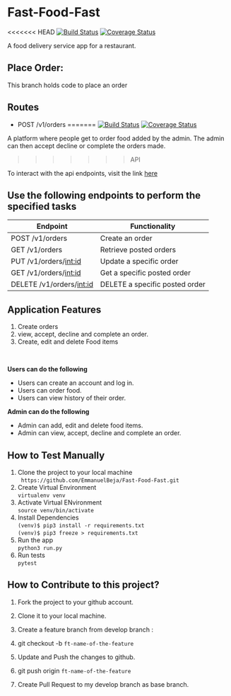 # Fast-Food-Fast
<<<<<<< HEAD
[![Build Status](https://travis-ci.org/EmmanuelBeja/Fast-Food-Fast.svg?branch=ft-ordercreation-160341546)](https://travis-ci.org/EmmanuelBeja/Fast-Food-Fast) [![Coverage Status](https://coveralls.io/repos/github/EmmanuelBeja/Fast-Food-Fast/badge.svg?branch=ft-ordercreation-160341546)](https://coveralls.io/github/EmmanuelBeja/Fast-Food-Fast?branch=ft-ordercreation-160341546)

A food delivery service app for a restaurant.

## Place Order:

This branch holds code to place an order


## Routes

 - POST /v1/orders
=======
[![Build Status](https://travis-ci.org/EmmanuelBeja/Fast-Food-Fast.svg?branch=ft-allorders-160341465)](https://travis-ci.org/EmmanuelBeja/Fast-Food-Fast) [![Coverage Status](https://coveralls.io/repos/github/EmmanuelBeja/Fast-Food-Fast/badge.svg?branch=API)](https://coveralls.io/github/EmmanuelBeja/Fast-Food-Fast?branch=API)

A platform where people get to order food added by the admin. The admin can then accept decline or complete the orders made.

>>>>>>> API


 To interact with the api endpoints, visit the link [here](https://emmanuelbeja-fast-food-fast.herokuapp.com/v1/orders)<br>

## Use the following endpoints to perform the specified tasks

| 	Endpoint                       | Functionality                                  |                  
| ---------------------------------| -----------------------------------------------|
| POST /v1/orders                  | Create an order                                |
| GET /v1/orders                   | Retrieve posted orders                         |
| PUT /v1/orders/<int:id>          | Update a specific order                        |                         
| GET /v1/orders/<int:id>          | Get a specific posted order                    |
| DELETE /v1/orders/<int:id>       | DELETE a specific posted order                 |



## Application Features

1. Create orders
2. view, accept, decline and complete an order.
3. Create, edit and delete Food items

<br>

**Users can do the following**

* Users can create an account and log in.
* Users can order food.
* Users can view history of their order.

**Admin can do the following**
* Admin can add, edit and delete food items.
* Admin can view, accept, decline and complete an order.

## How to Test Manually
1. Clone the project to your local machine <br>
		` https://github.com/EmmanuelBeja/Fast-Food-Fast.git`
2. Create Virtual Environment <br>
		`virtualenv venv`
3. Activate Virtual ENvironment<br>
		`source venv/bin/activate`
4. Install Dependencies<br>
		`(venv)$ pip3 install -r requirements.txt` <br>
		`(venv)$ pip3 freeze > requirements.txt` <br>
5. Run the app <br>
		`python3 run.py`<br>
6. Run tests <br>
		`pytest`
		<br>
## How to Contribute to this project?

1. Fork the project to your github account.

2. Clone it to your local machine.

3. Create a feature branch from develop branch :

4. git checkout -b `ft-name-of-the-feature`

5. Update and Push the changes to github.

6. git push origin `ft-name-of-the-feature`

7. Create Pull Request to my develop branch as base branch.
